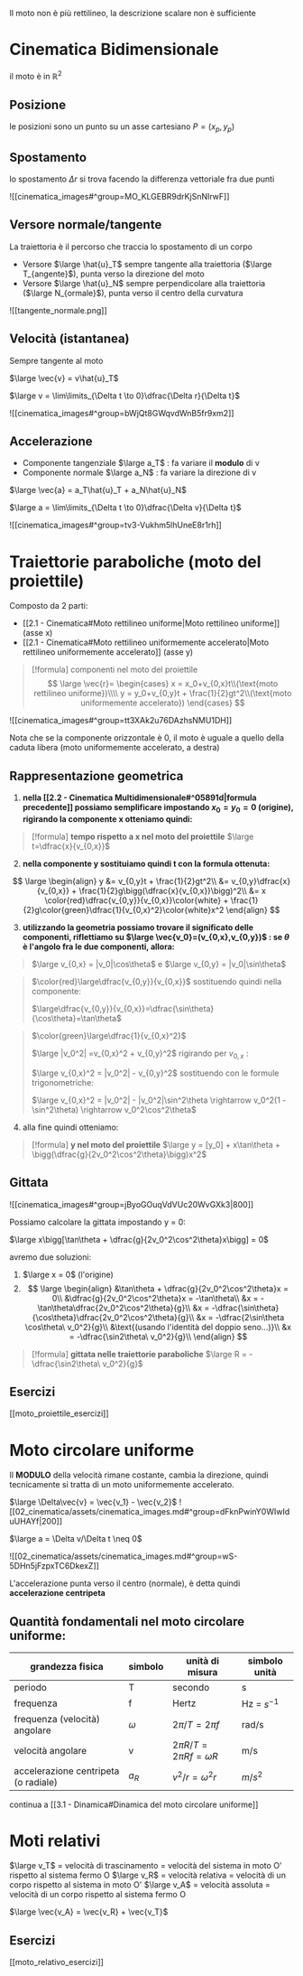 Il moto non è più rettilineo, la descrizione scalare non è sufficiente

# Cinematica Bidimensionale
il moto è in $\mathbb{R}^2$

## Posizione
le posizioni sono un punto su un asse cartesiano $P = (x_p, y_p)$

## Spostamento
lo spostamento $\Delta r$ si trova facendo la differenza vettoriale fra due punti

![[cinematica_images#^group=MO_KLGEBR9drKjSnNIrwF]]

## Versore normale/tangente
La traiettoria è il percorso che traccia lo spostamento di un corpo

- Versore $\large \hat{u}_T$ sempre tangente alla traiettoria ($\large T_{angente}$), punta verso la direzione del moto
- Versore $\large \hat{u}_N$ sempre perpendicolare alla traiettoria ($\large N_{ormale}$), punta verso il centro della curvatura

![[tangente_normale.png]]

## Velocità (istantanea)
Sempre tangente al moto

$\large \vec{v} = v\hat{u}_T$

$\large v = \lim\limits_{\Delta t \to 0}\dfrac{\Delta r}{\Delta t}$

![[cinematica_images#^group=bWjQt8GWqvdWnB5fr9xm2]]

## Accelerazione
- Componente tangenziale $\large a_T$ : fa variare il **modulo** di v
- Componente normale $\large a_N$ : fa variare la direzione di v

$\large \vec{a} = a_T\hat{u}_T + a_N\hat{u}_N$

$\large a = \lim\limits_{\Delta t \to 0}\dfrac{\Delta v}{\Delta t}$

![[cinematica_images#^group=tv3-Vukhm5lhUneE8r1rh]]

# Traiettorie paraboliche (moto del proiettile)

Composto da 2 parti:
- [[2.1 - Cinematica#Moto rettilineo uniforme|Moto rettilineo uniforme]] (asse x)
- [[2.1 - Cinematica#Moto rettilineo uniformemente accelerato|Moto rettilineo uniformemente accelerato]] (asse y)

> [!formula]  componenti nel moto del proiettile
> $$
\large
\vec{r}=
\begin{cases}
  x = x_0+v_{0,x}t\\(\text{moto rettilineo uniforme})\\\\
  y = y_0+v_{0,y}t + \frac{1}{2}gt^2\\(\text{moto uniformemente accelerato})
\end{cases}
> $$

![[cinematica_images#^group=tt3XAk2u76DAzhsNMU1DH]]

Nota che se la componente orizzontale è 0, il moto è uguale a quello della caduta libera (moto uniformemente accelerato, a destra)

## Rappresentazione geometrica

1. **nella [[2.2 - Cinematica Multidimensionale#^05891d|formula precedente]] possiamo semplificare impostando $x_0 = y_0 = 0$ (origine), rigirando la componente x otteniamo quindi:**

> [!formula]  **tempo rispetto a x nel moto del proiettile**
> 	$\large t=\dfrac{x}{v_{0,x}}$

2. **nella componente y sostituiamo quindi t con la formula ottenuta:**

$$
\large
\begin{align}
y &= v_{0,y}t + \frac{1}{2}gt^2\\
 &= v_{0,y}\dfrac{x}{v_{0,x}} + \frac{1}{2}g\bigg(\dfrac{x}{v_{0,x}}\bigg)^2\\
 &= x \color{red}\dfrac{v_{0,y}}{v_{0,x}}\color{white} + \frac{1}{2}g\color{green}\dfrac{1}{v_{0,x}^2}\color{white}x^2
\end{align}
$$

3. **utilizzando la geometria possiamo trovare il significato delle componenti, riflettiamo su $\large \vec{v_0}=(v_{0,x},v_{0,y})$ : se $\theta$ è l'angolo fra le due componenti, allora:**

> $\large v_{0,x} = |v_0|\cos\theta$    e    $\large v_{0,y} = |v_0|\sin\theta$

> $\color{red}\large\dfrac{v_{0,y}}{v_{0,x}}$
> sostituendo quindi nella componente:
> 
> $\large\dfrac{v_{0,y}}{v_{0,x}}=\dfrac{\sin\theta}{\cos\theta}=\tan\theta$ 

> $\color{green}\large\dfrac{1}{v_{0,x}^2}$
>
> $\large |v_0^2| =v_{0,x}^2 + v_{0,y}^2$
> rigirando per $v_{0,x}$ :
> 
> $\large v_{0,x}^2 = |v_0^2| - v_{0,y}^2$
> sostituendo con le formule trigonometriche:
> 
> $\large v_{0,x}^2 = |v_0^2| - |v_0^2|\sin^2\theta \rightarrow v_0^2(1 - \sin^2\theta) \rightarrow v_0^2\cos^2\theta$

4. alla fine quindi otteniamo:

> [!formula]  **y nel moto del proiettile**
> 	$\large y = [y_0] + x\tan\theta + \bigg(\dfrac{g}{2v_0^2\cos^2\theta}\bigg)x^2$

## Gittata

![[cinematica_images#^group=jByoGOuqVdVUc20WvGXk3|800]]

Possiamo calcolare la gittata impostando y = 0:

$\large x\bigg[\tan\theta + \dfrac{g}{2v_0^2\cos^2\theta}x\bigg] = 0$

avremo due soluzioni:

1. $\large x = 0$ (l'origine)
2. $$
\large
\begin{align}
	&\tan\theta + \dfrac{g}{2v_0^2\cos^2\theta}x = 0\\
	&\dfrac{g}{2v_0^2\cos^2\theta}x = -\tan\theta\\
	&x = -\tan\theta\dfrac{2v_0^2\cos^2\theta}{g}\\
	&x = -\dfrac{\sin\theta}{\cos\theta}\dfrac{2v_0^2\cos^2\theta}{g}\\
	&x = -\dfrac{2\sin\theta \cos\theta\ v_0^2}{g}\\
	&\text{(usando l'identità del doppio seno...)}\\
	&x = -\dfrac{\sin2\theta\ v_0^2}{g}\\
\end{align}
$$
> [!formula]  **gittata nelle traiettorie paraboliche**
> 	$\large R = -\dfrac{\sin2\theta\ v_0^2}{g}$

## Esercizi 

[[moto_proiettile_esercizi]]


# Moto circolare uniforme
Il **MODULO** della velocità rimane costante, cambia la direzione, quindi tecnicamente si tratta di un moto uniformemente accelerato.

$\large \Delta\vec{v} = \vec{v_1} - \vec{v_2}$
![[02_cinematica/assets/cinematica_images.md#^group=dFknPwinY0WIwIduUHAYf|200]]

$\large a = \Delta v/\Delta t \neq 0$

![[02_cinematica/assets/cinematica_images.md#^group=wS-5DHn5jFzpxTC6DkexZ]]

L'accelerazione punta verso il centro (normale), è detta quindi **accelerazione centripeta**

## Quantità fondamentali nel moto circolare uniforme:

| grandezza fisica   | simbolo  | unità di misura                 | simbolo unità |
| ------------------ | -------- | ------------------------------- | ------------- |
| periodo            | T        | secondo                         | s             |
| frequenza          | f        | Hertz                           | Hz = $s^{-1}$ |
| frequenza (velocità) angolare | $\omega$ | $2\pi/T = 2\pi f$               | rad/s         |
| velocità angolare  | v        | $2\pi R/T = 2\pi Rf = \omega R$ | m/s           |
| accelerazione centripeta (o radiale) | $a_R$ | $v^2/r=\omega^2r$ | $m/s^2$ |

continua a [[3.1 - Dinamica#Dinamica del moto circolare uniforme]]
# Moti relativi

$\large v_T$ = velocità di trascinamento = velocità del sistema in moto O' rispetto al sistema fermo O
$\large v_R$ = velocità relativa = velocità di un corpo rispetto al sistema in moto O'
$\large v_A$ = velocità assoluta = velocità di un corpo rispetto al sistema fermo O

$\large \vec{v_A} = \vec{v_R} + \vec{v_T}$

## Esercizi
[[moto_relativo_esercizi]]